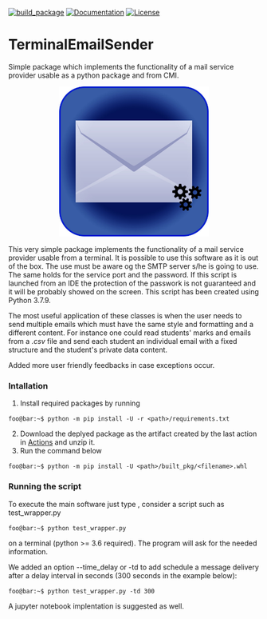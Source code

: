 [![build_package](https://github.com/marcoromanelli-github/TerminalEmailSender/workflows/build_package/badge.svg)](https://github.com/marcoromanelli-github/TerminalEmailSender/actions)
[![Documentation](https://img.shields.io/badge/Dcoumentation-yes-blue)](https://img.shields.io/badge/Dcoumentation-yes-blue)
[![License](https://img.shields.io/badge/License-MIT-yellow.svg)](https://img.shields.io/badge/License-MIT-yellow.svg)


# TerminalEmailSender
Simple package which implements the functionality of a mail service provider usable as a python package and from CMI.

<div align="center">
    <img src="img/automatic_mail_logo.jpeg" width="300" height=300/>
</div>


This very simple package implements the functionality of a mail service provider usable from a terminal. It is possible to
use this software as it is out of the box. The use must be aware og the SMTP server s/he is going to use. The same holds for
the service port and the password. If this script is launched from an IDE the protection of the passwork is not guaranteed 
and it will be probably showed on the screen. This script has been created using Python 3.7.9.

The most useful application of these classes is when the user needs to send multiple emails which must have the same style
and formatting and a different content. For instance one could read students' marks and emails from a *.csv* file and send
each student an individual email with a fixed structure and the student's private data content. 

Added more user friendly feedbacks in case exceptions occur.

### Intallation
1. Install required packages by running
```console
foo@bar:~$ python -m pip install -U -r <path>/requirements.txt
```
2. Download the deplyed package as the artifact created by the last action in [Actions](https://github.com/marcoromanelli-github/ReliabilityDiagrams/actions) and unzip it.
3. Run the command below
```console
foo@bar:~$ python -m pip install -U <path>/built_pkg/<filename>.whl
```  

### Running the script
To execute the main software just type , consider a script such as test_wrapper.py
```console
foo@bar:~$ python test_wrapper.py
```
on a terminal (python >= 3.6 required). The program will ask for the needed information.

We added an option --time_delay or -td to add schedule a message delivery after a 
delay interval in seconds (300 seconds in the example below):
```console
foo@bar:~$ python test_wrapper.py -td 300
```
A jupyter notebook implentation is suggested as well.
<!-- <sub><sup>The letter envelope template is courtesy of [psdgraphics](https://www.psdgraphics.com/). -->
